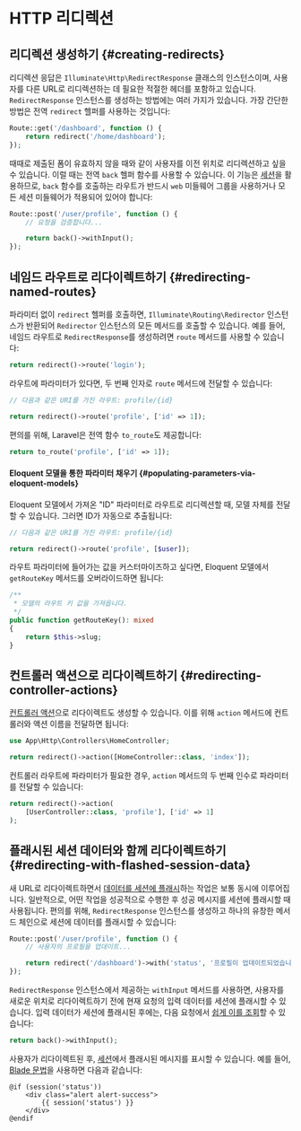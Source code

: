 # HTTP 리디렉션







## 리디렉션 생성하기 {#creating-redirects}

리디렉션 응답은 `Illuminate\Http\RedirectResponse` 클래스의 인스턴스이며, 사용자를 다른 URL로 리디렉션하는 데 필요한 적절한 헤더를 포함하고 있습니다. `RedirectResponse` 인스턴스를 생성하는 방법에는 여러 가지가 있습니다. 가장 간단한 방법은 전역 `redirect` 헬퍼를 사용하는 것입니다:

```php
Route::get('/dashboard', function () {
    return redirect('/home/dashboard');
});
```

때때로 제출된 폼이 유효하지 않을 때와 같이 사용자를 이전 위치로 리디렉션하고 싶을 수 있습니다. 이럴 때는 전역 `back` 헬퍼 함수를 사용할 수 있습니다. 이 기능은 [세션](/docs/{{version}}/session)을 활용하므로, `back` 함수를 호출하는 라우트가 반드시 `web` 미들웨어 그룹을 사용하거나 모든 세션 미들웨어가 적용되어 있어야 합니다:

```php
Route::post('/user/profile', function () {
    // 요청을 검증합니다...

    return back()->withInput();
});
```


## 네임드 라우트로 리다이렉트하기 {#redirecting-named-routes}

파라미터 없이 `redirect` 헬퍼를 호출하면, `Illuminate\Routing\Redirector` 인스턴스가 반환되어 `Redirector` 인스턴스의 모든 메서드를 호출할 수 있습니다. 예를 들어, 네임드 라우트로 `RedirectResponse`를 생성하려면 `route` 메서드를 사용할 수 있습니다:

```php
return redirect()->route('login');
```

라우트에 파라미터가 있다면, 두 번째 인자로 `route` 메서드에 전달할 수 있습니다:

```php
// 다음과 같은 URI를 가진 라우트: profile/{id}

return redirect()->route('profile', ['id' => 1]);
```

편의를 위해, Laravel은 전역 함수 `to_route`도 제공합니다:

```php
return to_route('profile', ['id' => 1]);
```


#### Eloquent 모델을 통한 파라미터 채우기 {#populating-parameters-via-eloquent-models}

Eloquent 모델에서 가져온 "ID" 파라미터로 라우트로 리디렉션할 때, 모델 자체를 전달할 수 있습니다. 그러면 ID가 자동으로 추출됩니다:

```php
// 다음과 같은 URI를 가진 라우트: profile/{id}

return redirect()->route('profile', [$user]);
```

라우트 파라미터에 들어가는 값을 커스터마이즈하고 싶다면, Eloquent 모델에서 `getRouteKey` 메서드를 오버라이드하면 됩니다:

```php
/**
 * 모델의 라우트 키 값을 가져옵니다.
 */
public function getRouteKey(): mixed
{
    return $this->slug;
}
```


## 컨트롤러 액션으로 리다이렉트하기 {#redirecting-controller-actions}

[컨트롤러 액션](/docs/{{version}}/controllers)으로 리다이렉트도 생성할 수 있습니다. 이를 위해 `action` 메서드에 컨트롤러와 액션 이름을 전달하면 됩니다:

```php
use App\Http\Controllers\HomeController;

return redirect()->action([HomeController::class, 'index']);
```

컨트롤러 라우트에 파라미터가 필요한 경우, `action` 메서드의 두 번째 인수로 파라미터를 전달할 수 있습니다:

```php
return redirect()->action(
    [UserController::class, 'profile'], ['id' => 1]
);
```


## 플래시된 세션 데이터와 함께 리다이렉트하기 {#redirecting-with-flashed-session-data}

새 URL로 리다이렉트하면서 [데이터를 세션에 플래시](/docs/{{version}}/session#flash-data)하는 작업은 보통 동시에 이루어집니다. 일반적으로, 어떤 작업을 성공적으로 수행한 후 성공 메시지를 세션에 플래시할 때 사용됩니다. 편의를 위해, `RedirectResponse` 인스턴스를 생성하고 하나의 유창한 메서드 체인으로 세션에 데이터를 플래시할 수 있습니다:

```php
Route::post('/user/profile', function () {
    // 사용자의 프로필을 업데이트...

    return redirect('/dashboard')->with('status', '프로필이 업데이트되었습니다!');
});
```

`RedirectResponse` 인스턴스에서 제공하는 `withInput` 메서드를 사용하면, 사용자를 새로운 위치로 리다이렉트하기 전에 현재 요청의 입력 데이터를 세션에 플래시할 수 있습니다. 입력 데이터가 세션에 플래시된 후에는, 다음 요청에서 [쉽게 이를 조회](/docs/{{version}}/requests#retrieving-old-input)할 수 있습니다:

```php
return back()->withInput();
```

사용자가 리다이렉트된 후, [세션](/docs/{{version}}/session)에서 플래시된 메시지를 표시할 수 있습니다. 예를 들어, [Blade 문법](/docs/{{version}}/blade)을 사용하면 다음과 같습니다:

```blade
@if (session('status'))
    <div class="alert alert-success">
        {{ session('status') }}
    </div>
@endif
```
